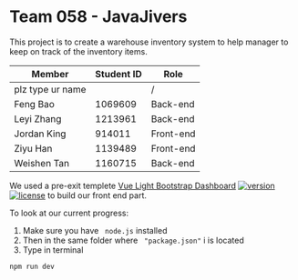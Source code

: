 # Team 058 - JavaJivers

This project is to create a warehouse inventory system to help manager to keep on track of the inventory items.

| Member           | Student ID | Role      |
| ---------------- | ---------- | --------- |
| plz type ur name |            | /         |
| Feng Bao         | 1069609    | Back-end  |
| Leyi Zhang       | 1213961    | Back-end  |
| Jordan King      | 914011     | Front-end |
| Ziyu Han         | 1139489    | Front-end |
| Weishen Tan      | 1160715    | Back-end  |

We used a pre-exit templete [Vue Light Bootstrap Dashboard](http://vuejs.creative-tim.com/vue-light-bootstrap-dashboard) [![version][version-badge]][changelog] [![license][license-badge]][license] to build our front end part.

To look at our current progress:

1. Make sure you have ` node.js` installed
2. Then in the same folder where ` "package.json"` i is located
3. Type in terminal

```sh
npm run dev
```

[changelog]: ./CHANGELOG.md
[license]: ./LICENSE.md
[version-badge]: https://img.shields.io/badge/version-1.0.0-blue.svg
[license-badge]: https://img.shields.io/badge/license-MIT-blue.svg
